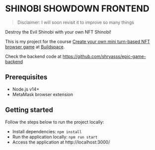 # SHINOBI SHOWDOWN FRONTEND

> Disclaimer: I will soon revisit it to improve so many things

Destroy the Evil Shinobi with your own NFT Shinobi!

This is my project for the course [Create your own mini turn-based NFT browser game](https://app.buildspace.so/courses/CO5cc2751b-e878-41c4-99fa-a614dc910ee9) at [Buildspace](https://buildspace.so/).

Check the backend code at https://github.com/shryasss/epic-game-backend

## Prerequisites

- Node.js v14+
- MetaMask browser extension

## Getting started

Follow the steps below to run the project locally:

- Install dependencies: `npm install`
- Run the application locally: `npm run start`
- Access the application at http://localhost:3000/

